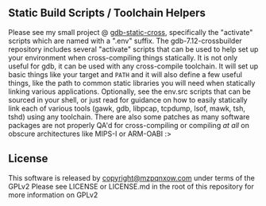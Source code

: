 ## Static Build Scripts / Toolchain Helpers

Please see my small project @ [gdb-static-cross](https://github.com/mzpqnxow/gdb-static-cross), specifically the "activate" scripts which are named with a ".env" suffix. The gdb-7.12-crossbuilder repository includes several "activate" scripts that can be used to help set up your environment when cross-compiling things statically. It is not only useful for gdb, it can be used with any cross-compile toolchain. It will set up basic things like your target and ```PATH``` and it will also define a few useful things, like the path to common static libraries you will need when statically linking various applications. Optionally, see the env.src scripts that can be sourced in your shell, or just read for guidance on how to easily statically link each of various tools (gawk, gdb, libpcap, tcpdump, lsof, mawk, tsh, tshd) using any toolchain. There are also some patches as many software packages are not properly QA'd for cross-compiling or compiling *at all* on obscure architectures like MIPS-I or ARM-OABI :>

## License

This software is released by copyright@mzpqnxow.com under terms of the GPLv2
Please see LICENSE or LICENSE.md in the root of this repository for more information on GPLv2
